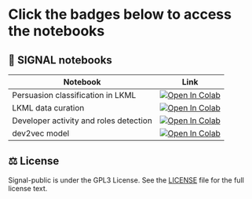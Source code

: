 # Click the badges below to access the notebooks

## 🔖 SIGNAL notebooks

| Notebook    | Link |
|-------------|------|
| Persuasion classification in LKML  | [![Open In Colab](https://colab.research.google.com/assets/colab-badge.svg)](https://colab.research.google.com/github/SRI-CSL/signal-public/blob/main/colabs/transfer-learn-persuasion.ipynb) |
| LKML data curation  | [![Open In Colab](https://colab.research.google.com/assets/colab-badge.svg)](https://colab.research.google.com/github/SRI-CSL/signal-public/blob/main/colabs/lkml-data-curation.ipynb) |
| Developer activity and roles detection | [![Open In Colab](https://colab.research.google.com/assets/colab-badge.svg)](https://colab.research.google.com/github/SRI-CSL/signal-public/blob/main/colabs/activity-roles-detection.ipynb) |
| dev2vec model | [![Open In Colab](https://colab.research.google.com/assets/colab-badge.svg)](https://colab.research.google.com/github/SRI-CSL/signal-public/blob/main/colabs/dev2vec-in-lkml.ipynb) |


## ⚖️ License

Signal-public is under the GPL3 License. See the [LICENSE](../LICENSE) file for the full license text.
